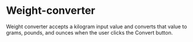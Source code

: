 # Weight-converter
Weight converter accepts a kilogram input value and converts that value to grams, pounds, and ounces when the user clicks the Convert button.
